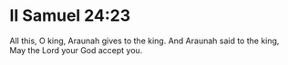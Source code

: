 # II Samuel 24:23

All this, O king, Araunah gives to the king. And Araunah said to the king, May the Lord your God accept you.
